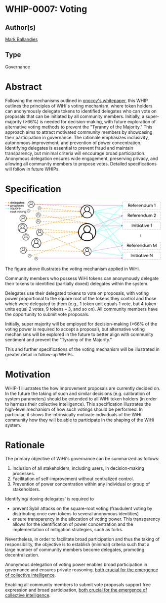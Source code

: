 # WHIP-0007: Voting 

## Author(s)
[Mark Ballandies](https://twitter.com/BallandiesMC)

## Type 
Governance
# Abstract

Following the mechanisms outlined in [onocoy's whitepaper](https://static1.squarespace.com/static/6313a587324d1047ec4d9a13/t/64e892a5e6f5d8652a2b925b/1692963500980/20230825_whitepaper_onocoy_final.pdf), this WHIP outlines the principles of WiHi's voting mechanism, where token holders can anonymously delegate tokens to identified delegates who can vote on proposals that can be initiated by all community members. Initially, a super-majority (>66%) is needed for decision-making, with future exploration of alternative voting methods to prevent the "Tyranny of the Majority." This approach aims to attract motivated community members by showcasing their participation in governance. The rationale emphasizes inclusivity, autonomous improvement, and prevention of power concentration. Identifying delegates is essential to prevent fraud and maintain transparency, but minimal criteria will encourage broad participation. Anonymous delegation ensures wide engagement, preserving privacy, and allowing all community members to propose votes. Detailed specifications will follow in future WHIPs.

# Specification 

![WiHi DAO onion](wihi_voting_mechanism.png)

The figure above illustrates the voting mechanism applied in WiHi. 

Community members who possess WiHi tokens can anonymously delegate their tokens to identified (partially doxed) delegates within the system. 

Delegates use their delegated tokens to vote on proposals, with voting power proportional to the square root of the tokens they control and those which were delegated to them (e.g., 1 token unit equals 1 vote, but 4 token units equal 2 votes, 9 tokens – 3, and so on). 
All community members have the opportunity to submit vote proposals. 

Initially, super majority will be employed for decision-making (>66% of the voting power is required to accept a proposal), but alternative voting mechanisms will be explored in the future to better align with community sentiment and prevent the "Tyranny of the Majority."

This and further specifications of the voting mechanism will be illustrated in greater detail in follow-up WHIPs.

# Motivation
WHIP-1 illustrates the how improvement proposals are currently decided on. In the future the taking of such and similar decisions (e.g. calibration of system parameters) should be extended to all WiHi token holders (in order to harness their collective intelligence). 
This specification illustrates the high-level mechanism of how such votings should be performed. In particular,  it shows the intrinsically motivate individuals of the WiHi community how they will be able to participate in the shaping of the WiHi system.  

# Rationale 

The primary objective of WiHi's governance can be summarized as follows:

1. Inclusion of all stakeholders, including users, in decision-making processes.
2. Facilitation of self-improvement without centralized control.
3. Prevention of power concentration within any individual or group of stakeholders.

Identifying/ doxing delegates' is required to  
- prevent Sybil attacks on the square-root voting (fraudulent voting by distributing once own tokens to several anonymous identities)
- ensure transparency in the allocation of voting power. This transparency allows for the identification of power concentration and the implementation of mitigation strategies, such as forks.

Nevertheless, in order to facilitate broad participation and thus the taking of responsibility, the objective is to establish (minimal) criteria such that a large number of community members become delegates, promoting decentralization. 

Anonymous delegation of voting power enables broad participation in governance and ensures private reasoning, [both crucial for the emergence of collective intelligence](https://medium.com/coinmonks/complex-systems-part-2-managing-complexity-with-bottom-up-solutions-9d6fadd88cc4).

Enabling all community members to submit vote proposals support free expression and broad participation, [both crucial for the emergence of collective intelligence](https://medium.com/coinmonks/complex-systems-part-2-managing-complexity-with-bottom-up-solutions-9d6fadd88cc4).

